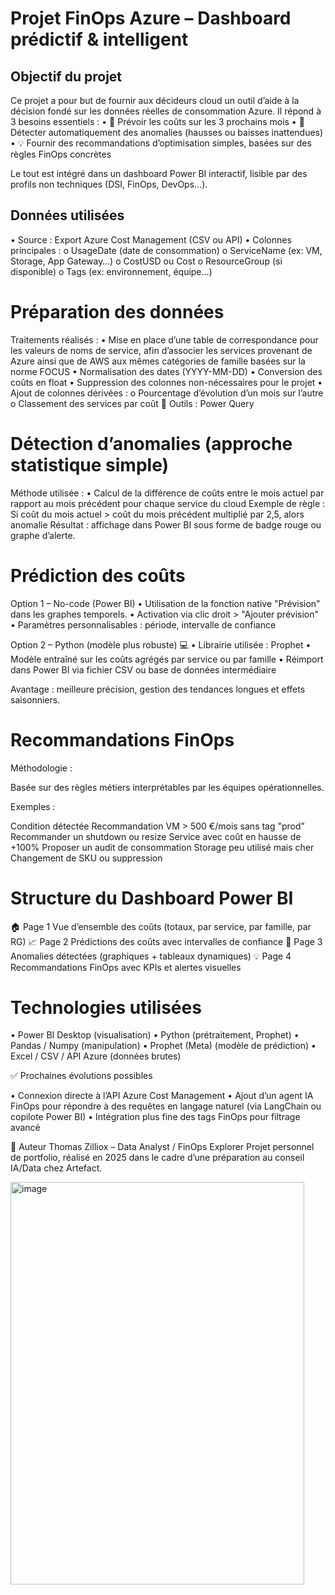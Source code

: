 # Projet FinOps Azure – Dashboard prédictif & intelligent

## Objectif du projet

Ce projet a pour but de fournir aux décideurs cloud un outil d’aide à la décision fondé sur les données réelles de consommation Azure. Il répond à 3 besoins essentiels :
•	🔮 Prévoir les coûts sur les 3 prochains mois
•	🚨 Détecter automatiquement des anomalies (hausses ou baisses inattendues)
•	💡 Fournir des recommandations d’optimisation simples, basées sur des règles FinOps concrètes

Le tout est intégré dans un dashboard Power BI interactif, lisible par des profils non techniques (DSI, FinOps, DevOps…).
 
## Données utilisées
•	Source : Export Azure Cost Management (CSV ou API)
•	Colonnes principales :
o	UsageDate (date de consommation)
o	ServiceName (ex: VM, Storage, App Gateway…)
o	CostUSD ou Cost
o	ResourceGroup (si disponible)
o	Tags (ex: environnement, équipe…)
 
# Préparation des données
Traitements réalisés :
•	Mise en place d’une table de correspondance pour les valeurs de noms de service, afin d’associer les services provenant de Azure ainsi que de AWS aux mêmes catégories de famille basées sur la norme FOCUS
•	Normalisation des dates (YYYY-MM-DD)
•	Conversion des coûts en float
•	Suppression des colonnes non-nécessaires pour le projet
•	Ajout de colonnes dérivées :
o	Pourcentage d’évolution d’un mois sur l’autre
o	Classement des services par coût
🔧 Outils : Power Query 
 
# Détection d’anomalies (approche statistique simple)
Méthode utilisée :
•	Calcul de la différence de coûts entre le mois actuel par rapport au mois précédent pour chaque service du cloud
Exemple de règle :
Si coût du mois actuel > coût du mois précédent multiplié par 2,5, alors anomalie
Résultat : affichage dans Power BI sous forme de badge rouge ou graphe d’alerte.
 
# Prédiction des coûts
Option 1 – No-code (Power BI) 
•	Utilisation de la fonction native "Prévision" dans les graphes temporels.
•	Activation via clic droit > "Ajouter prévision"
•	Paramètres personnalisables : période, intervalle de confiance

Option 2 – Python (modèle plus robuste) 💻
•	Librairie utilisée : Prophet
•	Modèle entraîné sur les coûts agrégés par service ou par famille
•	Réimport dans Power BI via fichier CSV ou base de données intermédiaire

Avantage : meilleure précision, gestion des tendances longues et effets saisonniers.
 
# Recommandations FinOps
Méthodologie :

Basée sur des règles métiers interprétables par les équipes opérationnelles.

Exemples :

Condition détectée	Recommandation
VM > 500 €/mois sans tag "prod"	Recommander un shutdown ou resize
Service avec coût en hausse de +100%	Proposer un audit de consommation
Storage peu utilisé mais cher	Changement de SKU ou suppression
 
# Structure du Dashboard Power BI

🏠 Page 1	Vue d’ensemble des coûts (totaux, par service, par famille, par RG)
📈 Page 2	Prédictions des coûts avec intervalles de confiance
🚨 Page 3	Anomalies détectées (graphiques + tableaux dynamiques)
💡 Page 4	Recommandations FinOps avec KPIs et alertes visuelles
 
# Technologies utilisées

•	Power BI Desktop (visualisation)
•	Python (prétraitement, Prophet)
•	Pandas / Numpy (manipulation)
•	Prophet (Meta) (modèle de prédiction)
•	Excel / CSV / API Azure (données brutes)
 
✅ Prochaines évolutions possibles

•	Connexion directe à l’API Azure Cost Management
•	Ajout d’un agent IA FinOps pour répondre à des requêtes en langage naturel (via LangChain ou copilote Power BI)
•	Intégration plus fine des tags FinOps pour filtrage avancé
 
📌 Auteur
Thomas Zilliox – Data Analyst / FinOps Explorer
Projet personnel de portfolio, réalisé en 2025 dans le cadre d’une préparation au conseil IA/Data chez Artefact.
 

<img width="470" height="644" alt="image" src="https://github.com/user-attachments/assets/b273a392-f50b-48d3-8a12-145c7b2d6021" />

